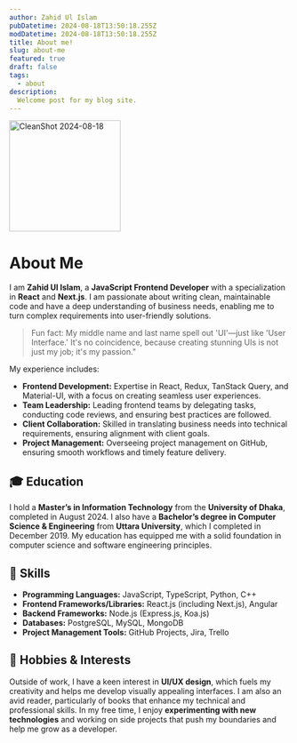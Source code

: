 ```yaml
---
author: Zahid Ul Islam
pubDatetime: 2024-08-18T13:50:18.255Z
modDatetime: 2024-08-18T13:50:18.255Z
title: About me!
slug: about-me
featured: true
draft: false
tags:
  - about
description:
  Welcome post for my blog site.
---
```


<img src="https://github.com/user-attachments/assets/8205b929-b84d-4819-bf92-f493e1766ec2" alt="CleanShot 2024-08-18" width="200"/>

# About Me

>
> 
I am **Zahid Ul Islam**, a **JavaScript Frontend Developer** with a specialization in **React** and **Next.js**. I am passionate about writing clean, maintainable code and have a deep understanding of business needs, enabling me to turn complex requirements into user-friendly solutions.

> Fun fact: My middle name and last name spell out 'UI'—just like 'User Interface.' It's no coincidence, because creating stunning UIs is not just my job; it's my passion."

My experience includes:
- **Frontend Development:** Expertise in React, Redux, TanStack Query, and Material-UI, with a focus on creating seamless user experiences. 
- **Team Leadership:** Leading frontend teams by delegating tasks, conducting code reviews, and ensuring best practices are followed.
- **Client Collaboration:** Skilled in translating business needs into technical requirements, ensuring alignment with client goals.
- **Project Management:** Overseeing project management on GitHub, ensuring smooth workflows and timely feature delivery.

## 🎓 Education
I hold a **Master’s in Information Technology** from the **University of Dhaka**, completed in August 2024. I also have a **Bachelor’s degree in Computer Science & Engineering** from **Uttara University**, which I completed in December 2019. My education has equipped me with a solid foundation in computer science and software engineering principles.

## 🌟 Skills
- **Programming Languages:** JavaScript, TypeScript, Python, C++
- **Frontend Frameworks/Libraries:** React.js (including Next.js), Angular
- **Backend Frameworks:** Node.js (Express.js, Koa.js)
- **Databases:** PostgreSQL, MySQL, MongoDB
- **Project Management Tools:** GitHub Projects, Jira, Trello

## 🎨 Hobbies & Interests
Outside of work, I have a keen interest in **UI/UX design**, which fuels my creativity and helps me develop visually appealing interfaces. I am also an avid reader, particularly of books that enhance my technical and professional skills. In my free time, I enjoy **experimenting with new technologies** and working on side projects that push my boundaries and help me grow as a developer.
